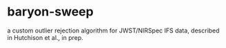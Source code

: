 #  baryon-sweep
a custom outlier rejection algorithm for JWST/NIRSpec IFS data, described in Hutchison et al., in prep.
